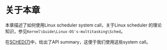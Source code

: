# 关于本章

本章描述了如何使用Linux scheduler system call，关于Linux scheduler 的理论知识，参见`Kernel\Guide\Linux-OS's-multitasking\Sched`。

在[SCHED(7)](http://man7.org/linux/man-pages/man7/sched.7.html)中，给出了API summary，这便于我们使用这些system call。

